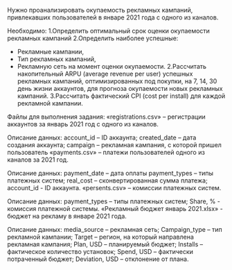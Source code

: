 Нужно проанализировать окупаемость рекламных кампаний, привлекавших пользователей в январе 2021 года с одного из каналов.

Необходимо: 
1.Определить оптимальный срок оценки окупаемости рекламных кампаний
2.Определить наиболее успешные:
- Рекламные кампании,
- Тип рекламных кампаний,
- Рекламную сеть на момент оценки окупаемости.
2.Рассчитать накопительный ARPU (average revenue per user) успешных рекламных кампаний, оптимизированных под покупки, на 7, 14, 30 день жизни аккаунтов, для прогноза окупаемости новых рекламных кампаний.
3.Рассчитать фактический CPI (cost per install) для каждой рекламной кампании.

Файлы для выполнения задания:
«registrations.csv» – регистрации аккаунтов за январь 2021 год с одного из каналов. 

Описание данных:
account_id – ID аккаунта;
created_date – дата создания аккаунта;
campaign – рекламная кампания, с которой пришел пользователь
«payments.csv» – платежи пользователей одного из каналов за 2021 год.

Описание данных:
payment_date – дата оплаты
payment_types – типы платежных систем;
real_cost – сконвертированная сумма платежа;
account_id - ID аккаунта.
«persents.csv» – комиссии платежных систем. 

Описание данных:
payment_types – типы платежных систем;
Share, %  - комиссия платежной системы.
«Рекламный бюджет январь 2021.xlsx» - бюджет на рекламу в январе 2021 года. 

Описание данных:
media_source – рекламная сеть;
Campaign_type – тип рекламной кампании;
Target – регион, на который направлена рекламная кампания;
Plan, USD – планируемый бюджет;
Installs – фактическое количество установок;
Spend, USD – фактически потраченный бюджет;
Deviation, USD – отклонение от плана.
